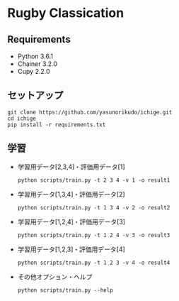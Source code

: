 # Rugby Classication
## Requirements
- Python 3.6.1
- Chainer 3.2.0
- Cupy 2.2.0

## セットアップ
```
git clone https://github.com/yasunorikudo/ichige.git
cd ichige
pip install -r requirements.txt
```
## 学習
- 学習用データ[2,3,4]・評価用データ[1]
  ```
  python scripts/train.py -t 2 3 4 -v 1 -o result1
  ```
- 学習用データ[1,3,4]・評価用データ[2]
  ```
  python scripts/train.py -t 1 3 4 -v 2 -o result2
  ```
- 学習用データ[1,2,4]・評価用データ[3]
  ```
  python scripts/train.py -t 1 2 4 -v 3 -o result3
  ```
- 学習用データ[1,2,3]・評価用データ[4]
  ```
  python scripts/train.py -t 1 2 3 -v 4 -o result4
  ```
- その他オプション・ヘルプ
  ```
  python scripts/train.py --help
  ```
